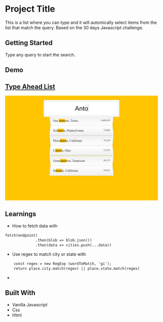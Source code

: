 # Project Title

This is a list where you can type and it will automically select items from the list that match the query. Based on the 30 days Javascript challenge.

## Getting Started

Type any query to start the search.

## Demo

## [Type Ahead List](https://danielgarciaguillen.github.io/typeahead/)
![Css Controler](/image/typeahead.jpg?raw=true "CssClock")


## Learnings

* How to fetch data with 
```
fetch(endpoint)
              .then(blob => blob.json())
              .then(data => cities.push(...data))
```

* Use regex to match city or state with 
```
    const regex = new RegExp (wordToMatch, 'gi');
    return place.city.match(regex) || place.state.match(regex)
```
* 

## Built With

* Vanilla Javascript
* Css
* Html
